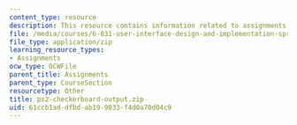 ```yaml
---
content_type: resource
description: This resource contains information related to assignments.
file: /media/courses/6-831-user-interface-design-and-implementation-spring-2011/61ccb1addfbdab199033f4d0a70d04c9_ps2-checkerboard-output.zip
file_type: application/zip
learning_resource_types:
- Assignments
ocw_type: OCWFile
parent_title: Assignments
parent_type: CourseSection
resourcetype: Other
title: ps2-checkerboard-output.zip
uid: 61ccb1ad-dfbd-ab19-9033-f4d0a70d04c9
---
```

